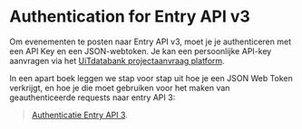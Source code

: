 ---
---

# Authentication for Entry API v3

Om evenementen te posten naar Entry API v3, moet je je authenticeren met een API Key en een JSON-webtoken. Je kan een persoonlijke API-key aanvragen via het [UiTdatabank projectaanvraag platform](https://projectaanvraag.uitdatabank.be).

In een apart boek leggen we stap voor stap uit hoe je een JSON Web Token verkrijgt, en hoe je die moet gebruiken voor het maken van geauthenticeerde requests naar entry API 3:
> [Authenticatie Entry API 3](https://documentatie.uitdatabank.be/content/json-ld/latest/authentication.html).
